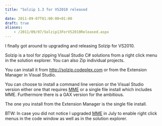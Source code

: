 ```yaml
---
title: "Solzip 1.3 for VS2010 released
"
date: 2011-09-07T01:00:00+01:00
draft: true
aliases:
    - /2011/09/07/Solzip13ForVS2010Released.aspx
---
```

I finally got around to upgrading and releasing Solzip for VS2010.

Solzip is a tool for zipping Visual Studio C# solutions from a right click menu in the solution explorer. You can also Zip individual projects.

You can install it from http://solzip.codeplex.com or from the Extension Manager in Visual Studio.

You can choose to install a command line version or the Visual Studio version either one that requires [MME](http://mme.codeplex.com) or a single file install which includes MME. Furthermore there is a GAX version for the ambitious.

The one you install from the Extension Manager is the single file install.

BTW: In case you did not notice I upgraded [MME](http://mme.codeplex.com) in July to enable right click menus in the code window as well as in the solution explorer.